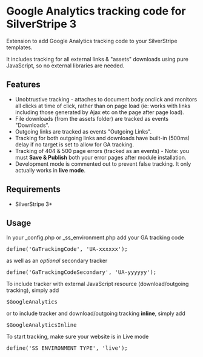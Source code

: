 # Google Analytics tracking code for SilverStripe 3
Extension to add Google Analytics tracking code to your SilverStripe templates.

It includes tracking for all external links & "assets" downloads using pure JavaScript,
so no external libraries are needed.

## Features
* Unobtrustive tracking - attaches to document.body.onclick and monitors all clicks at time of click,
rather than on page load (ie: works with links including those generated by Ajax etc on the page after page load).
* File downloads (from the assets folder) are tracked as events "Downloads".
* Outgoing links are tracked as events "Outgoing Links".
* Tracking for both outgoing links and downloads have built-in (500ms) delay if no target is set
to allow for GA tracking.
* Tracking of 404 & 500 page errors (tracked as an events) -
Note: you must **Save & Publish** both your error pages after module installation.
* Development mode is commented out to prevent false tracking. It only actually works in **live mode**.

## Requirements
* SilverStripe 3+

## Usage
In your _config.php or _ss_environment.php add your GA tracking code
<pre>define('GaTrackingCode', 'UA-xxxxxx');</pre>
as well as an *optional* secondary tracker
<pre>define('GaTrackingCodeSecondary', 'UA-yyyyyy');</pre>

To include tracker with external JavaScript resource (download/outgoing tracking), simply add
<pre>$GoogleAnalytics</pre>
or to include tracker and download/outgoing tracking **inline**, simply add
<pre>$GoogleAnalyticsInline</pre>

To start tracking, make sure your website is in Live mode
<pre>define('SS_ENVIRONMENT_TYPE', 'live');</pre>
